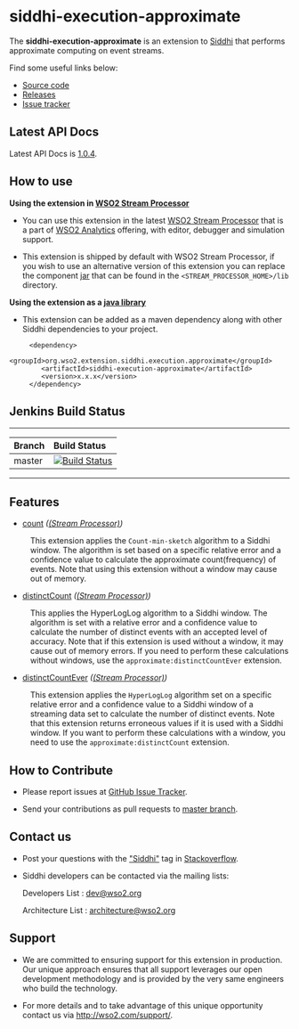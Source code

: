 # siddhi-execution-approximate
The **siddhi-execution-approximate** is an extension to <a target="_blank" href="https://wso2.github
.io/siddhi">Siddhi</a>  that performs approximate computing on event streams.

Find some useful links below:
* <a target="_blank" href="https://github.com/wso2-extensions/siddhi-execution-approximate">Source code</a>
* <a target="_blank" href="https://github.com/wso2-extensions/siddhi-execution-approximate/releases">Releases</a>
* <a target="_blank" href="https://github.com/wso2-extensions/siddhi-execution-approximate/issues">Issue tracker</a>

## Latest API Docs

Latest API Docs is <a target="_blank" href="https://wso2-extensions.github.io/siddhi-execution-approximate/api/1.0.4">1.0.4</a>.

## How to use

**Using the extension in <a target="_blank" href="https://github.com/wso2/product-sp">WSO2 Stream Processor</a>**

* You can use this extension in the latest <a target="_blank" href="https://github.com/wso2/product-sp/releases">WSO2 Stream Processor</a> that is a part of <a target="_blank" href="http://wso2.com/analytics?utm_source=gitanalytics&utm_campaign=gitanalytics_Jul17">WSO2 Analytics</a> offering, with editor, debugger and simulation support. 

* This extension is shipped by default with WSO2 Stream Processor, if you wish to use an alternative version of this extension you can replace the component <a target="_blank" href="https://https://github.com/wso2-extensions/siddhi-execution-approximate/releases">jar</a> that can be found in the `<STREAM_PROCESSOR_HOME>/lib` directory.

**Using the extension as a <a target="_blank" href="https://wso2.github.io/siddhi/documentation/running-as-a-java-library">java library</a>**

* This extension can be added as a maven dependency along with other Siddhi dependencies to your project.

```
     <dependency>
        <groupId>org.wso2.extension.siddhi.execution.approximate</groupId>
        <artifactId>siddhi-execution-approximate</artifactId>
        <version>x.x.x</version>
     </dependency>
```

## Jenkins Build Status

---

| Branch | Build Status |
| :------ |:------------ |
| master | [![Build Status](https://wso2.org/jenkins/job/siddhi/job/siddhi-execution-approximate/badge/icon)](https://wso2.org/jenkins/job/siddhi/job/siddhi-execution-approximate/) |

---

## Features

* <a target="_blank" href="https://wso2-extensions.github.io/siddhi-execution-approximate/api/1.0.4/#count-stream-processor">count</a> *(<a target="_blank" href="https://wso2.github.io/siddhi/documentation/siddhi-4.0/#stream-processor">(Stream Processor)</a>)*<br><div style="padding-left: 1em;"><p>This extension applies the <code>Count-min-sketch</code> algorithm to a Siddhi window. The algorithm is set based on a specific relative error and a confidence value to calculate the approximate count(frequency) of events. Note that using this extension without a window may cause out of memory.</p></div>
* <a target="_blank" href="https://wso2-extensions.github.io/siddhi-execution-approximate/api/1.0.4/#distinctcount-stream-processor">distinctCount</a> *(<a target="_blank" href="https://wso2.github.io/siddhi/documentation/siddhi-4.0/#stream-processor">(Stream Processor)</a>)*<br><div style="padding-left: 1em;"><p>This applies the HyperLogLog algorithm to a Siddhi window. The algorithm is set with a relative error and a confidence value to calculate the number of distinct events with an accepted level of accuracy. Note that if this extension is used without a window, it may cause out of memory errors. If you need to perform these calculations without windows, use the <code>approximate:distinctCountEver</code> extension.</p></div>
* <a target="_blank" href="https://wso2-extensions.github.io/siddhi-execution-approximate/api/1.0.4/#distinctcountever-stream-processor">distinctCountEver</a> *(<a target="_blank" href="https://wso2.github.io/siddhi/documentation/siddhi-4.0/#stream-processor">(Stream Processor)</a>)*<br><div style="padding-left: 1em;"><p>This extension applies the <code>HyperLogLog</code> algorithm set on a specific relative error and a confidence value to a Siddhi window of a streaming data set to calculate the number of distinct events. Note that this extension returns erroneous values if it is used with a Siddhi window. If you want to perform these calculations with a window, you need to use the <code>approximate:distinctCount</code> extension.</p></div>

## How to Contribute
 
  * Please report issues at <a target="_blank" href="https://github.com/wso2-extensions/siddhi-execution-approximate/issues">GitHub Issue Tracker</a>.
  
  * Send your contributions as pull requests to <a target="_blank" href="https://github.com/wso2-extensions/siddhi-execution-approximate/tree/master">master branch</a>. 
 
## Contact us 

 * Post your questions with the <a target="_blank" href="http://stackoverflow.com/search?q=siddhi">"Siddhi"</a> tag in <a target="_blank" href="http://stackoverflow.com/search?q=siddhi">Stackoverflow</a>. 
 
 * Siddhi developers can be contacted via the mailing lists:
 
    Developers List   : [dev@wso2.org](mailto:dev@wso2.org)
    
    Architecture List : [architecture@wso2.org](mailto:architecture@wso2.org)
 
## Support 

* We are committed to ensuring support for this extension in production. Our unique approach ensures that all support leverages our open development methodology and is provided by the very same engineers who build the technology. 

* For more details and to take advantage of this unique opportunity contact us via <a target="_blank" href="http://wso2.com/support?utm_source=gitanalytics&utm_campaign=gitanalytics_Jul17">http://wso2.com/support/</a>. 
